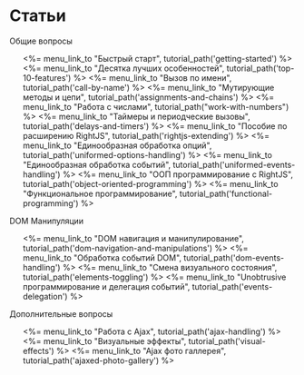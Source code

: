 # Статьи

<dl id="tutorials-index">
  <dt>Общие вопросы</dt>
  <ul>
    <%= menu_link_to "Быстрый старт",                    tutorial_path('getting-started') %>
    <%= menu_link_to "Десятка лучших особенностей",      tutorial_path('top-10-features') %>
    <%= menu_link_to "Вызов по имени",                   tutorial_path('call-by-name') %>
    <%= menu_link_to "Мутирующие методы и цепи",         tutorial_path('assignments-and-chains') %>
    <%= menu_link_to "Работа с числами",                 tutorial_path("work-with-numbers") %>
    <%= menu_link_to "Таймеры и периодческие вызовы",    tutorial_path('delays-and-timers') %>
    <%= menu_link_to "Пособие по расширению RightJS",    tutorial_path('rightjs-extending') %>
    <%= menu_link_to "Единообразная обработка опций",    tutorial_path('uniformed-options-handling') %>
    <%= menu_link_to "Единообразная обработка событий",  tutorial_path('uniformed-events-handling') %>
    <%= menu_link_to "ООП программирование с RightJS",   tutorial_path('object-oriented-programming') %>
    <%= menu_link_to "Функциональное программирование",  tutorial_path('functional-programming') %>
  </ul>
  <dt>DOM Манипуляции</dt>
  <ul>
    <%= menu_link_to "DOM навигация и манипулирование",  tutorial_path('dom-navigation-and-manipulations') %>
    <%= menu_link_to "Обработка событий DOM",            tutorial_path('dom-events-handling') %>
    <%= menu_link_to "Смена визуального состояния",      tutorial_path('elements-toggling') %>
    <%= menu_link_to "Unobtrusive программирование и делегация событий", tutorial_path('events-delegation') %>
  </ul>
  <dt>Дополнительные вопросы</dt>
  <ul>
    <%= menu_link_to "Работа с Ajax",                    tutorial_path('ajax-handling') %>
    <%= menu_link_to "Визуальные эффекты",               tutorial_path('visual-effects') %>
    <%= menu_link_to "Ajax фото галлерея",               tutorial_path('ajaxed-photo-gallery') %>
  </ul>
</dl>